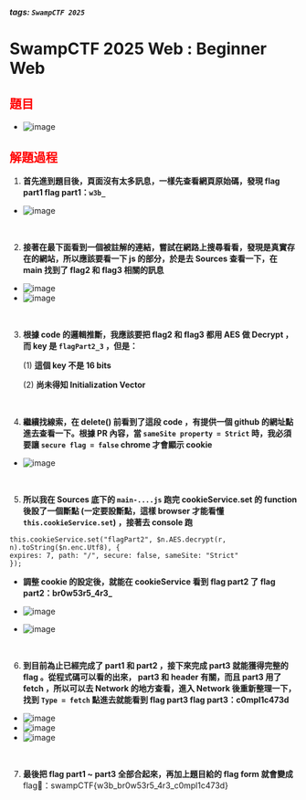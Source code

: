 ##### tags: `SwampCTF 2025`
# SwampCTF 2025 Web : Beginner Web

<style>
.red {
  color: red;
}
.blue {
  color: blue;
}
.purple {
  color: #7D3382;
}
.light_purple {
  color: #810cf5;
}
</style>

<span class=""></span>

## <span class="red">題目</span>

- ![image](https://hackmd.io/_uploads/rJ5kZ3UTJl.png)

## <span class="red">解題過程</span>

1. **首先進到題目後，頁面沒有太多訊息，一樣先查看網頁原始碼，發現 flag part1
flag part1：```w3b_```**

- ![image](https://hackmd.io/_uploads/SJ-q-3L61l.png)

&emsp;

2. **接著在最下面看到一個被註解的連結，嘗試在網路上搜尋看看，發現是真實存在的網站，所以應該要看一下 js 的部分，於是去 Sources 查看一下，在 main 找到了 flag2 和 flag3 相關的訊息**

- ![image](https://hackmd.io/_uploads/HJgQN3Iayg.png)
- ![image](https://hackmd.io/_uploads/SkRyIhUTyx.png)

&emsp;

3. **根據 code 的邏輯推斷，我應該要把 flag2 和 flag3 都用 AES 做 Decrypt ， 而 key 是 ```flagPart2_3``` ，但是：**
    
    (1) **這個 key 不是 16 bits**
    
    (2) **尚未得知 Initialization Vector**

&emsp;

4. **繼續找線索，在 delete() 前看到了這段 code ，有提供一個 github 的網址點進去查看一下。根據 PR 內容，當 ```sameSite property = Strict``` 時，我必須要讓 
```secure flag = false``` chrome 才會顯示 cookie** 

- ![image](https://hackmd.io/_uploads/B1Oas3L6kx.png)

&emsp;

5. **所以我在 Sources 底下的 ```main-....js``` 跑完 cookieService.set 的 function 後設了一個斷點 (一定要設斷點，這樣 browser 才能看懂 ```this.cookieService.set```) ，接著去 console 跑**
```javascript=
this.cookieService.set("flagPart2", $n.AES.decrypt(r, n).toString($n.enc.Utf8), {
expires: 7, path: "/", secure: false, sameSite: "Strict"
});
``` 
- **調整 cookie 的設定後，就能在 cookieService 看到 flag part2 了
flag part2：br0w53r5_4r3_**

- ![image](https://hackmd.io/_uploads/rkhGQ6UaJx.png)
- ![image](https://hackmd.io/_uploads/rkwS4aUTkg.png)

&emsp;

6. **到目前為止已經完成了 part1 和 part2 ，接下來完成 part3 就能獲得完整的 flag 。從程式碼可以看的出來， part3 和 header 有關，而且 part3 用了 fetch ，所以可以去 Network 的地方查看，進入 Network 後重新整理一下，找到 ```Type = fetch``` 點進去就能看到 flag part3
flag part3：c0mpl1c473d**

- ![image](https://hackmd.io/_uploads/rkYznpLakg.png)
- ![image](https://hackmd.io/_uploads/rJxkapIayl.png)
- ![image](https://hackmd.io/_uploads/BkQq2TUayx.png)

&emsp;

7. **最後把 flag part1 ~ part3 全部合起來，再加上題目給的 flag form 就會變成**
flag🚩：swampCTF{w3b_br0w53r5_4r3_c0mpl1c473d}